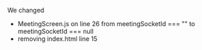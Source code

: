 We changed 
- MeetingScreen.js on line 26 from meetingSocketId === "" to meetingSocketId === null
- removing index.html line 15 